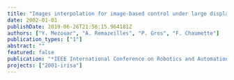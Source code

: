 ```yaml
---
title: "Images interpolation for image-based control under large displacement"
date: 2002-01-01
publishDate: 2019-06-26T21:56:15.964181Z
authors: ["Y. Mezouar", "A. Remazeilles", "P. Gros", "F. Chaumette"]
publication_types: ["1"]
abstract: ""
featured: false
publication: "*IEEE International Conference on Robotics and Automation, ICRA'2002*"
projects: ["2001-irisa"]
---
```


